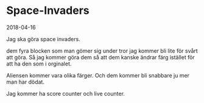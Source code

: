 # Space-Invaders
2018-04-16

Jag ska göra space invaders.

dem fyra blocken som man gömer sig under tror jag kommer bli lite för svårt att göra. 
Så jag kommer göra dem så att dem kanske ändrar färg istället för att ha den som i orginalet.

Aliensen kommer vara olika färger.
Och dem kommer bli snabbare ju mer man har dödat.

Jag kommer ha score counter och live counter.
